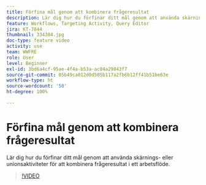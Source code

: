 ```yaml
---
title: Förfina mål genom att kombinera frågeresultat
description: Lär dig hur du förfinar ditt mål genom att använda skärnings- eller unionsaktiviteter för att kombinera frågeresultat i ett arbetsflöde.
feature: Workflows, Targeting Activity, Query Editor
jira: KT-7844
thumbnail: 334304.jpg
doc-type: feature video
activity: use
team: WWFRE
role: User
level: Beginner
exl-id: 3bd6a4cf-95ae-4f4a-b53a-ac04a29843f7
source-git-commit: 05b49ca012d0d505b117a2fb6b12ff41b51be63e
workflow-type: ht
source-wordcount: '50'
ht-degree: 100%

---
```


# Förfina mål genom att kombinera frågeresultat

Lär dig hur du förfinar ditt mål genom att använda skärnings- eller unionsaktiviteter för att kombinera frågeresultat i ett arbetsflöde.

>[!VIDEO](https://video.tv.adobe.com/v/334304?quality=12&learn=on)
